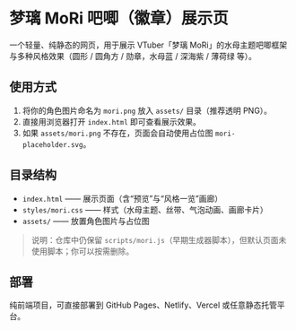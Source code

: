# 梦璃 MoRi 吧唧（徽章）展示页

一个轻量、纯静态的网页，用于展示 VTuber「梦璃 MoRi」的水母主题吧唧框架与多种风格效果（圆形 / 圆角方 / 勋章，水母蓝 / 深海紫 / 薄荷绿 等）。

## 使用方式

1. 将你的角色图片命名为 `mori.png` 放入 `assets/` 目录（推荐透明 PNG）。
2. 直接用浏览器打开 `index.html` 即可查看展示效果。
3. 如果 `assets/mori.png` 不存在，页面会自动使用占位图 `mori-placeholder.svg`。

## 目录结构

- `index.html` —— 展示页面（含“预览”与“风格一览”画廊）
- `styles/mori.css` —— 样式（水母主题、丝带、气泡动画、画廊卡片）
- `assets/` —— 放置角色图片与占位图

> 说明：仓库中仍保留 `scripts/mori.js`（早期生成器脚本），但默认页面未使用脚本；你可以按需删除。

## 部署

纯前端项目，可直接部署到 GitHub Pages、Netlify、Vercel 或任意静态托管平台。
